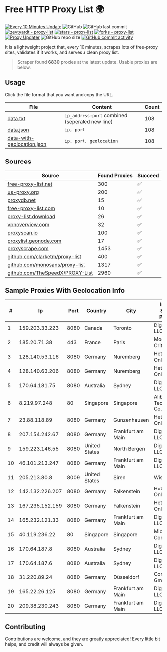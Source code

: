 
# Free HTTP Proxy List 🌍

[![Every 10 Minutes Update](https://github.com/mertguvencli/http-proxy-list/actions/workflows/main.yml/badge.svg?branch=main)](https://github.com/mertguvencli/http-proxy-list/actions/workflows/main.yml)
![GitHub](https://img.shields.io/github/license/mertguvencli/http-proxy-list)
![GitHub last commit](https://img.shields.io/github/last-commit/mertguvencli/http-proxy-list)
[![zevtyardt - proxy-list](https://img.shields.io/static/v1?label=zevtyardt&message=proxy-list&color=blue&logo=github)](https://github.com/zevtyardt/proxy-list "Go to GitHub repo")
[![stars - proxy-list](https://img.shields.io/github/stars/zevtyardt/proxy-list?style=social)](https://github.com/zevtyardt/proxy-list)
[![forks - proxy-list](https://img.shields.io/github/forks/zevtyardt/proxy-list?style=social)](https://github.com/zevtyardt/proxy-list)
[![Proxy Updater](https://github.com/zevtyardt/proxy-list/workflows/Proxy%20Updater/badge.svg)](https://github.com/zevtyardt/proxy-list/actions?query=workflow:"Proxy+Updater")
![GitHub repo size](https://img.shields.io/github/repo-size/zevtyardt/proxy-list)
[![GitHub commit activity](https://img.shields.io/github/commit-activity/m/zevtyardt/proxy-list?logo=commits)](https://github.com/zevtyardt/proxy-list/commits/main)

It is a lightweight project that, every 10 minutes, scrapes lots of free-proxy sites, validates if it works, and serves a clean proxy list.

> Scraper found **6830** proxies at the latest update. Usable proxies are below.

## Usage

Click the file format that you want and copy the URL.

|File|Content|Count|
|----|-------|-----|
|[data.txt](https://raw.githubusercontent.com/mertguvencli/http-proxy-list/main/proxy-list/data.txt)|`ip_address:port` combined (seperated new line)|108|
|[data.json](https://raw.githubusercontent.com/mertguvencli/http-proxy-list/main/proxy-list/data.json)|`ip, port`|108|
|[data-with-geolocation.json](https://raw.githubusercontent.com/mertguvencli/http-proxy-list/main/proxy-list/data-with-geolocation.json)|`ip, port, geolocation`|108|

## Sources

|Source|Found Proxies|Succeed|
|------|-------------|-------|
|[free-proxy-list.net](https://free-proxy-list.net)|300|✅|
|[us-proxy.org](https://www.us-proxy.org)|200|✅|
|[proxydb.net](http://proxydb.net)|15|✅|
|[free-proxy-list.com](https://free-proxy-list.com/?page=&port=&type%5B%5D=http&type%5B%5D=https&up_time=0&search=Search)|10|✅|
|[proxy-list.download](https://www.proxy-list.download/HTTP)|26|✅|
|[vpnoverview.com](https://vpnoverview.com/privacy/anonymous-browsing/free-proxy-servers)|32|✅|
|[proxyscan.io](https://www.proxyscan.io)|100|✅|
|[proxylist.geonode.com](https://proxylist.geonode.com/api/proxy-list?limit=300&page=1&sort_by=lastChecked&sort_type=desc&protocols=http,https)|17|✅|
|[proxyscrape.com](https://api.proxyscrape.com/v2/?request=displayproxies&protocol=http&timeout=10000&country=all&ssl=all&anonymity=all)|1453|✅|
|[github.com/clarketm/proxy-list](https://raw.githubusercontent.com/clarketm/proxy-list/master/proxy-list-raw.txt)|400|✅|
|[github.com/monosans/proxy-list](https://raw.githubusercontent.com/monosans/proxy-list/main/proxies/http.txt)|1317|✅|
|[github.com/TheSpeedX/PROXY-List](https://raw.githubusercontent.com/TheSpeedX/PROXY-List/master/http.txt)|2960|✅|


## Sample Proxies With Geolocation Info

|#|Ip|Port|Country|City|Internet Service Provider|
|-|--|----|-------|----|-------------------------|
|1|159.203.33.223|8080|Canada|Toronto|DigitalOcean, LLC|
|2|185.20.71.38|443|France|Paris|Mod Mission Critical LLC|
|3|128.140.53.116|8080|Germany|Nuremberg|Hetzner Online GmbH|
|4|128.140.63.206|8080|Germany|Nuremberg|Hetzner Online GmbH|
|5|170.64.181.75|8080|Australia|Sydney|DigitalOcean, LLC|
|6|8.219.97.248|80|Singapore|Singapore|Alibaba (US) Technology Co., Ltd.|
|7|23.88.118.89|8080|Germany|Gunzenhausen|Hetzner Online GmbH|
|8|207.154.242.67|8080|Germany|Frankfurt am Main|DigitalOcean, LLC|
|9|159.223.146.55|8080|United States|North Bergen|DigitalOcean, LLC|
|10|46.101.213.247|8080|Germany|Frankfurt am Main|DigitalOcean, LLC|
|11|205.213.80.8|8009|United States|Siren|WiscNet|
|12|142.132.226.207|8080|Germany|Falkenstein|Hetzner Online GmbH|
|13|167.235.152.159|8080|Germany|Falkenstein|Hetzner Online GmbH|
|14|165.232.121.33|8080|Germany|Frankfurt am Main|DigitalOcean, LLC|
|15|40.119.236.22|80|Singapore|Singapore|Microsoft Corporation|
|16|170.64.187.8|8080|Australia|Sydney|DigitalOcean, LLC|
|17|170.64.187.6|8080|Australia|Sydney|DigitalOcean, LLC|
|18|31.220.89.24|8080|Germany|Düsseldorf|Contabo GmbH|
|19|165.22.26.125|8080|Germany|Frankfurt am Main|DigitalOcean, LLC|
|20|209.38.230.243|8080|Germany|Frankfurt am Main|DigitalOcean, LLC|



## Contributing

Contributions are welcome, and they are greatly appreciated! Every
little bit helps, and credit will always be given.


